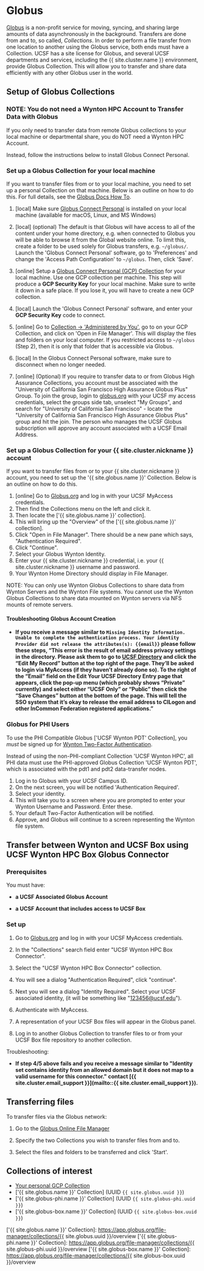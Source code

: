 <!-- markdownlint-disable-file MD034 -->

# Globus

[Globus] is a non-profit service for moving, syncing, and sharing large amounts of data asynchronously in the background.  Transfers are done from and to, so called, _Collections_.  In order to perform a file transfer from one location to another using the Globus service, both ends must have a Collection.  UCSF has a site license for Globus, and several UCSF departments and services, including the {{ site.cluster.name }} environment, provide Globus Collection.  This will allow you to transfer and share data efficiently with any other Globus user in the world.

## Setup of Globus Collections

### NOTE: You do not need a Wynton HPC Account to Transfer Data with Globus

If you only need to transfer data from remote Globus collections to your local machine or departmental share, you do NOT need a Wynton HPC Account.

Instead, follow the instructions below to install Globus Connect Personal.

### Set up a Globus Collection for your local machine

If you want to transfer files from or to your local machine, you need to set up a personal Collection on that machine.  Below is an outline on how to do this.  For full details, see the [Globus Docs How To](https://docs.globus.org/how-to/).

1. [local] Make sure [Globus Connect Personal] is installed on your local machine (available for macOS, Linux, and MS Windows)

2. [local] (optional) The default is that Globus will have access to all of the content under your home directory, e.g. when connected to Globus you will be able to browse it from the Global website online.  To limit this, create a folder to be used solely for Globus transfers, e.g. `~/globus/`.  Launch the 'Globus Connect Personal' software, go to 'Preferences' and change the 'Access Path Configuration' to `~/globus`. Then, click 'Save'.

3. [online] Setup a [Globus Connect Personal (GCP) Collection] for your local machine. Use one GCP collection per machine.  This step will produce a **GCP Security Key** for your local machine.  Make sure to write it down in a safe place.  If you lose it, you will have to create a new GCP collection.

4. [local] Launch the 'Globus Connect Personal' software, and enter your **GCP Security Key** code to connect.

5. [online] Go to [Collection -> 'Administered by You'](https://app.globus.org/collections?scope=administered-by-me), go to on your GCP Collection, and click on 'Open in File Manager'.  This will display the files and folders on your local computer.  If you restricted access to `~/globus` (Step 2), then it is only that folder that is accessible via Globus.

6. [local] In the Globus Connect Personal software, make sure to disconnect when no longer needed.

7. [online] (Optional) If you require to transfer data to or from Globus High Assurance Collections, you account must be associated with the "University of California San Francisco High Assurance Globus Plus" Group. To join the group, login to [globus.org](https://www.globus.org/) with your UCSF my access credentials, select the groups side tab, unselect "My Groups", and search for "University of California San Francisco" - locate the "University of California San Francisco High Assurance Globus Plus" group and hit the join. The person who manages the UCSF Globus subscription will approve any account associated with a UCSF Email Address.

### Set up a Globus Collection for your {{ site.cluster.nickname }} account

If you want to transfer files from or to your {{ site.cluster.nickname }} account, you need to set up the '{{ site.globus.name }}' Collection.  Below is an outline on how to do this.

1. [online] Go to [Globus.org](https://www.globus.org) and log in with your UCSF MyAccess credentials. 
2. Then find the Collections menu on the left and click it. 
3. Then locate the ['{{ site.globus.name }}' collection]. 
4. This will bring up the "Overview" of the ['{{ site.globus.name }}' collection]. 
5. Click "Open in File Manager". There should be a new pane which says, "Authentication Required". 
6. Click "Continue". 
7. Select your Globus Wynton Identity. 
8. Enter your {{ site.cluster.nickname }} credential, i.e. your {{ site.cluster.nickname }} username and password. 
9. Your Wynton Home Directory should display in File Manager.

NOTE: You can only use Wynton Globus Collections to share data from Wynton Servers and the Wynton File systems. You cannot use the Wynton Globus Collections to share data mounted on Wynton servers via NFS mounts of remote servers.

#### Troubleshooting Globus Account Creation

* **If you receive a message similar to `Missing Identity Information. Unable to complete the authentication process. Your identity Provider did not release the attributes(s): {{email}}` please follow these steps, “This error is the result of email address privacy settings in the directory.  Please ask them to go to [UCSF Directory](https://directory.ucsf.edu) and click the “Edit My Record” button at the top right of the page. They’ll be asked to login via MyAccess (if they haven’t already done so).  To the right of the “Email” field on the Edit Your UCSF Directory Entry page that appears, click the pop-up menu (which probably shows “Private” currently) and select either “UCSF Only” or “Public” then click the “Save Changes” button at the bottom of the page.  This will tell the SSO system that it’s okay to release the email address to CILogon and other InCommon Federation registered applications.”**

### Globus for PHI Users

To use the PHI Compatible Globus ['UCSF Wynton PDT' Collection], you _must_ be signed up for [Wynton Two-Factor Authentication](/hpc/get-started/duo-signup.html).

Instead of using the non-PHI-compliant Collection 'UCSF Wynton HPC', all PHI data must use the PHI-approved Globus Collection 'UCSF Wynton PDT', which is associated with the pdt1 and pdt2 data-transfer nodes.  

1. Log in to Globus with your UCSF Campus ID. 
2. On the next screen, you will be notified 'Authentication Required'. 
3. Select your identity. 
4. This will take you to a screen where you are prompted to enter your Wynton Username and Password. Enter these. 
5. Your default Two-Factor Authentication will be notified.  
6. Approve, and Globus will continue to a screen representing the Wynton file system.

## Transfer between Wynton and UCSF Box using UCSF Wynton HPC Box Globus Connector

### Prerequisites

You must have:

* **a UCSF Associated Globus Account**

* **a UCSF Account that includes access to UCSF Box**

### Set up

1. Go to [Globus.org](https://www.globus.org) and log in with your UCSF MyAccess credentials.

2. In the "Collections" search field enter "UCSF Wynton HPC Box Connector".

3. Select the "UCSF Wynton HPC Box Connector" collection.

4. You will see a dialog "Authentication Required", click "continue". 

5. Next you will see a dialog "Identity Required". Select your UCSF associated identity, (it will be something like "123456@ucsf.edu").

6. Authenticate with MyAccess.

7. A representation of your UCSF Box files will appear in the Globus panel.

8. Log in to another Globus Collection to transfer files to or from your UCSF Box file repository to another collection.

Troubleshooting:

* **If step 4/5 above fails and you receive a message similar to "Identity set contains identity from an allowed domain but it does not map to a valid username for this connector." contact [{{ site.cluster.email_support }}](mailto::{{ site.cluster.email_support }}).**

## Transferring files

To transfer files via the Globus network:

1. Go to the [Globus Online File Manager](https://app.globus.org/file-manager)

2. Specify the two Collections you wish to transfer files from and to.

3. Select the files and folders to be transferred and click 'Start'.


## Collections of interest

* [Your personal GCP Collection](https://app.globus.org/collections?scope=administered-by-me)
* ['{{ site.globus.name }}' Collection] (UUID `{{ site.globus.uuid }}`)
* ['{{ site.globus-phi.name }}' Collection] (UUID `{{ site.globus-phi.uuid }}`)
* ['{{ site.globus-box.name }}' Collection] (UUID `{{ site.globus-box.uuid }}`)


[Globus]: https://www.globus.org/
[Globus Connect Personal]: https://www.globus.org/globus-connect-personal
[Globus Connect Personal (GCP) Collection]: https://app.globus.org/file-manager/gcp
['{{ site.globus.name }}' Collection]: https://app.globus.org/file-manager/collections/{{ site.globus.uuid }}/overview
['{{ site.globus-phi.name }}' Collection]: https://app.globus.org/file-manager/collections/{{ site.globus-phi.uuid }}/overview
['{{ site.globus-box.name }}' Collection]: https://app.globus.org/file-manager/collections/{{ site.globus-box.uuid }}/overview
